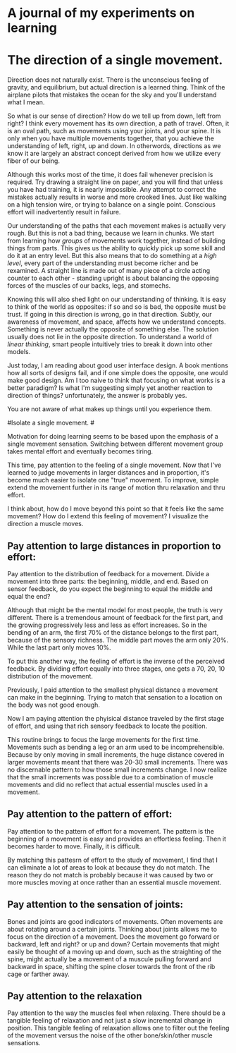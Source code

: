 # A journal of my experiments on learning

# The direction of a single movement. #

Direction does not naturally exist. There is the unconscious feeling of gravity, and equilibrium, but actual direction is a learned thing. Think of the airplane pilots that mistakes the ocean for the sky and you'll understand what I mean.

So what is our sense of direction? How do we tell up from down, left from right? I think every movement has its own direction, a path of travel. Often, it is an oval path, such as movements using your joints, and your spine. It is only when you have multiple movements together, that you achieve the understanding of left, right, up and down. In otherwords, directions as we know it are largely an abstract concept derived from how we utilize every fiber of our being. 

Although this works most of the time, it does fail whenever precision is required. Try drawing a straight line on paper, and you will find that unless you have had training, it is nearly impossible. Any attempt to correct the mistakes actually results in worse and more crooked lines. Just like walking on a high tension wire, or trying to balance on a single point. Conscious effort will inadvertently result in failure.

Our understanding of the paths that each movement makes is actually very rough. But this is not a bad thing, because we learn in chunks. We start from learning how *groups* of movements work together, instead of building things from parts. This gives us the ability to quickly pick up some skill and do it at an entry level. But this also means that to do something at a *high level*, every part of the understanding must become richer and be rexamined. A straight line is made out of many piece of a circle acting counter to each other - standing upright is about balancing the opposing forces of the muscles of our backs, legs, and stomechs.

Knowing this will also shed light on our understanding of thinking. It is easy to think of the world as opposites: if so and so is bad, the opposite must be trust. If going in this direction is wrong, go in that direction. Subtly, our awareness of movement, and space, affects how we understand concepts. Something is never actually the opposite of something else. The solution usually does not lie in the opposite direction. To understand a world of *linear thinking*, smart people intuitively tries to break it down into other models. 

Just today, I am reading about good user interface design. A book mentions how all sorts of designs fail, and if one simple does the opposite, one would make good design. Am I too naive to think that focusing on what works is a better paradigm? Is what I'm suggesting simply yet another reaction to direction of things? unfortunately, the answer is probably yes.

You are not aware of what makes up things until you experience them. 

#Isolate a single movement. #

Motivation for doing learning seems to be based upon the emphasis of a single movement sensation. Switching between different movement group takes mental effort and eventually becomes tiring.

This time, pay attention to the feeling of a single movement. Now that I've learned to judge movements in larger distances and in proportion, it's become much easier to isolate one "true" movement. To improve, simple extend the movement further in its range of motion thru relaxation and thru effort.

I think about, how do I move beyond this point so that it feels like the same movement? How do I extend this feeling of movement? I visualize the direction a muscle moves. 

## Pay attention to large distances in proportion to effort:

Pay attention to the distribution of feedback for a movement. Divide a movement into three parts: the beginning, middle, and end. Based on sensor feedback, do you expect the beginning to equal the middle and equal the end?

Although that might be the mental model for most people, the truth is very different. There is a tremendous amount of feedback for the first part, and the growing progressively less and less as effort increases. So in the bending of an arm, the first 70% of the distance belongs to the first part, because of the sensory richness. The middle part moves the arm only 20%. While the last part only moves 10%.

To put this another way, the feeling of effort is the inverse of the perceived feedback. By dividing effort equally into three stages, one gets a 70, 20, 10 distribution of the movement.

Previously, I paid attention to the smallest physical distance a movement can make in the beginning. Trying to match that sensation to a location on the body was not good enough. 

Now I am paying attention the phyisical distance traveled by the first stage of effort, and using that rich sensory feedback to locate the position.

This routine brings to focus the large movements for the first time. Movements such as bending a leg or an arm used to be incomprehensible. Because by only moving in small increments, the huge distance covered in larger movements meant that there was 20-30 small increments. There was no discernable pattern to how those small increments change. I now realize that the small increments was possible due to a combination of muscle movements and did no reflect that actual essential muscles used in a movement.

## Pay attention to the pattern of effort:

Pay attention to the pattern of effort for a movement. The pattern is the beginning of a movement is easy and provides an effortless feeling. Then it becomes harder to move. Finally, it is difficult. 

By matching this pattesrn of effort to the study of movement, I find that I can eliminate a lot of areas to look at because they do not match. The reason they do not match is probably because it was caused by two or more muscles moving at once rather than an essential muscle movement.

## Pay attention to the sensation of joints:

Bones and joints are good indicators of movements. Often movements are about rotating around a certain joints. Thinking about joints allows me to focus on the direction of a movement. Does the movement go forward or backward, left and right? or up and down? Certain movements that might easily be thought of a moving up and down, such as the straighting of the spine, might actually be a movement of a muscule pulling forward and backward in space, shifting the spine closer towards the front of the rib cage or farther away.

## Pay attention to the relaxation

Pay attention to the way the muscles feel when relaxing. There should be a tangible feeling of relaxation and not just a slow incremental change in position. This tangible feeling of relaxation allows one to filter out the feeling of the movement versus the noise of the other bone/skin/other muscle sensations.

   
